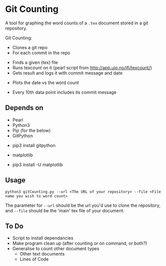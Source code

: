 # Git Counting

A tool for graphing the word counts of a `.tex` document stored in a git repository.

Git Counting:
* Clones a git repo
* For each commit in the repo
 - Finds a given (tex) file
 - Runs texcount on it (pearl script from http://app.uio.no/ifi/texcount/)
 - Gets result and logs it with commit message and date
* Plots the date vs the word count
 - Every 10th data point includes its commit message

## Depends on

* Pearl
* Python3
* Pip (for the below)
* GitPython
 - pip3 install gitpython
* matplotlib
 - pip3 install -U matplotlib

## Usage

``python3 gitCounting.py --url <The URL of your repository> --file <File name you wish to word count>``

The parameter for ``--url`` should be the url you'd use to clone the repository, and ``--file`` should be the 'main' tex file of your document.

## To Do

* Script to install dependancies
* Make program clean up (after counting or on command, or both?)
* Generalise to count other document types
  - Other text documents
  - Lines of Code
